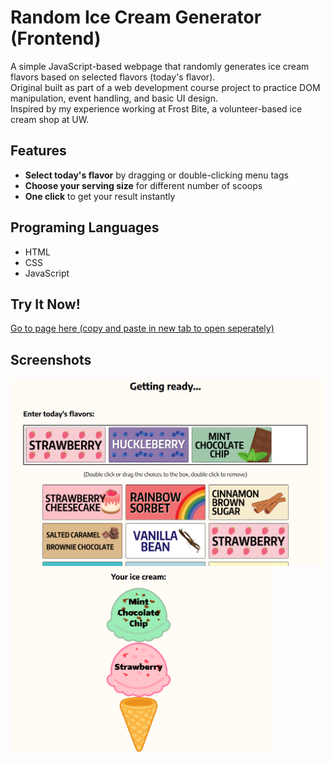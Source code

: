 # Random Ice Cream Generator (Frontend)

A simple JavaScript-based webpage that randomly generates ice cream flavors based on selected flavors (today's flavor).\
Original built as part of a web development course project to practice DOM manipulation, event handling, and basic UI design.\
Inspired by my experience working at Frost Bite, a volunteer-based ice cream shop at UW. 

## Features
- **Select today's flavor** by dragging or double-clicking menu tags 
- **Choose your serving size** for different number of scoops
- **One click** to get your result instantly

## Programing Languages
- HTML
- CSS
- JavaScript

## Try It Now!
[Go to page here (copy and paste in new tab to open seperately)](https://yvonne-wang-82.github.io/random-ic-generator-frontend/)

## Screenshots
<p float="left">
  <img src="Screenshot1.png" height="300" align="top" alt="Screenshot of choosing flavor section"/>
  <img src="Screenshot2.png" height="300" align="top" alt="Screenshot of results section"/>
</p>




